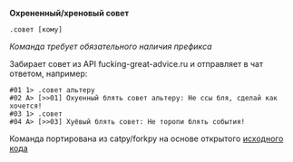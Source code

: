 **Охрененный/хреновый совет**

```
.совет [кому]
```

_Команда требует обязательного наличия префикса_

Забирает совет из API fucking-great-advice.ru и отправляет в чат ответом, например:

```
#01 1> .совет альтеру
#02 A> [>>01] Охуенный блять совет альтеру: Не ссы бля, сделай как хочется!
#03 1> .совет
#04 A> [>>03] Хуёвый блять совет: Не торопи блять события! 
```

Команда портирована из catpy/forkpy на основе открытого [исходного кода](https://github.com/Catware-Foundation/Catpy-Software/blob/main/advice.py)
